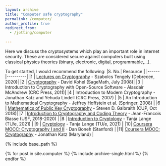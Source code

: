 ```yaml
---
layout: archive
title: "Computer safe cryptography"
permalink: /computer/
author_profile: true
redirect_from:
  - /jotting/computer
  
---
```


Here we discuss the cryptosystems which play an important role in internet security. These are considered secure against computers built using classical physics theories (binary, electronic, digital, programmable,...).

To get started, I would recommend the following:
|S. No.| Resource |
|------|----------|
|1 | [Lectures on Cryptography](https://shrek.unideb.hu/~tengely/crypto/webwork-mini.html) - Szabolcs Tengely (Debrecen, 2020)|
|2 | [Cryptography](http://iml.univ-mrs.fr/~kohel/pub/crypto.pdf) - David Kohel (SageMath, July 2008)|
|3 | Introduction to Cryptography with Open-Source Software - Alasdair McAndrew (CRC Press, 2011)|
|4 | Introduction to Modern Cryptography -  Jonathan Katz and Yehuda Lindell (CRC Press, 2007) |
|5 | An Introduction to Mathematical Cryptography - Jeffrey Hoffstein et al. (Springer, 2008) |
|6 | [Mathematics of Public Key Cryptography](https://www.math.auckland.ac.nz/~sgal018/crypto-book/crypto-book.html) - Steven D. Galbraith (CUP, Oct 2018)|
|7 | [Introduction to Cryptography and Coding Theory](https://www.usf-crypto.org/mad-4471/) - Jean-Francois Biasse (USF, 2018-2020) |
|8 | [Introduction to Cryptology](https://www.hyperelliptic.org/tanja/teaching/CS21/) - Tanja Lange (TU/e, 2021) |
|9 | [Cryptology](https://www.hyperelliptic.org/tanja/teaching/crypto21/) - Tanja Lange (TU/e, 2021) |
|10| [Coursera MOOC: Cryptography I and II](https://www.coursera.org/instructor/~774) - Dan Boneh (Stanford) |
|11| [Coursera MOOC: Cryptography](https://www.coursera.org/instructor/~79127) - Jonathan Katz (Maryland) |

<!---- Matasano, [Cryptopals Challenges](https://cryptopals.com/) ---->

{% include base_path %}


{% for post in site.computer %}
  {% include archive-single.html %}
{% endfor %}
